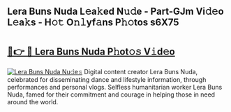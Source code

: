 ## Lera Buns Nuda L𝚎a𝚔ed N𝚞𝚍e - Part-GJm Vi𝚍𝚎o L𝚎a𝚔s - H𝚘𝚝 O𝚗𝚕yf𝚊ns P𝚑𝚘tos s6X75

# <h2><a href="http://kfdb788.oniu.top/?m=Lera+Buns+Nuda">🔗👉 🔴 Lera Buns Nuda P𝚑ot𝚘𝚜 V𝚒d𝚎o</a></h2>

[![Lera Buns Nuda Nu𝚍e𝚜](https://i.imgur.com/0qMVB7G.gif)](http://kfdb788.oniu.top/?m=Lera+Buns+Nuda)
Digital content creator Lera Buns Nuda, celebrated for disseminating dance and lifestyle information, through performances and personal vlogs. Selfless humanitarian worker Lera Buns Nuda, famed for their commitment and courage in helping those in need around the world.  
